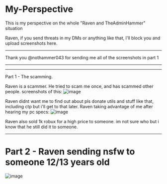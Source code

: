 # My-Perspective
This is my perspective on the whole "Raven and TheAdminHammer" situation


Raven, if you send threats in my DMs or anything like that, I'll block you and upload screenshots here.
________________________________________________________________________
Thank you @nothammer043 for sending me all of the screenshots in part 1
________________________________________________________________________
____________________________________________________________________________________________
Part 1 - The scamming.

Raven is a scammer. He tried to scam me once, and has scammed other people. screenshots of this: ![image](https://github.com/CrimsonfiedOfficial/My-Perspective/assets/122784385/7c1dad22-59bb-49b8-b177-9f45221a382f)

Raven didnt want me to find out about pls donate utils and stuff like that, including ctp but i'll get to that later. Raven taking advantage of me after hearing my pc specs: ![image](https://github.com/CrimsonfiedOfficial/My-Perspective/assets/122784385/5876bfad-e6d4-4e32-8eac-e8d65bcef7e6)

Raven also sold 1k robux for a high price to someone. im not sure who but i know that he still did it to someone.



____________________________________________________________________________________________

# Part 2 - Raven sending nsfw to someone 12/13 years old
![image](https://github.com/CrimsonfiedOfficial/My-Perspective/assets/122784385/b476401d-a1ea-4067-91e7-869c22bf3df1)
